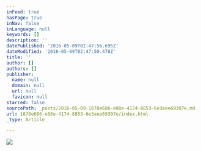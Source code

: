```yaml
---
inFeed: true
hasPage: true
inNav: false
inLanguage: null
keywords: []
description: ''
datePublished: '2016-05-09T02:47:56.695Z'
dateModified: '2016-05-09T02:47:50.478Z'
title: ''
author: []
authors: []
publisher:
  name: null
  domain: null
  url: null
  favicon: null
starred: false
sourcePath: _posts/2016-05-09-1678e686-e88e-4174-8853-6e3aee69307e.md
url: 1678e686-e88e-4174-8853-6e3aee69307e/index.html
_type: Article

---
```

![](https://the-grid-user-content.s3-us-west-2.amazonaws.com/2a05aa9e-931c-4e27-a4cb-a5596ea3edd6.jpg)